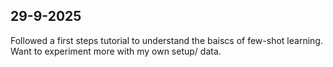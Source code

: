 ## 29-9-2025
Followed a first steps tutorial to understand the baiscs of few-shot learning. Want to experiment more with my own setup/ data.